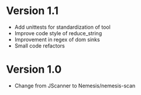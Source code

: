 # Version 1.1
* Add unittests for standardization of tool
* Improve code style of reduce_string
* Improvement in regex of dom sinks
* Small code refactors 

# Version 1.0
* Change from JScanner to Nemesis/nemesis-scan
